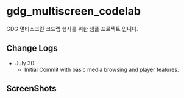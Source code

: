 gdg_multiscreen_codelab
=======================

GDG 멀티스크린 코드랩 행사를 위한 샘플 프로젝트 입니다.


Change Logs
----------------------

 - July 30. 
     - Initial Commit with basic media browsing and player features. 

ScreenShots
----------------------
